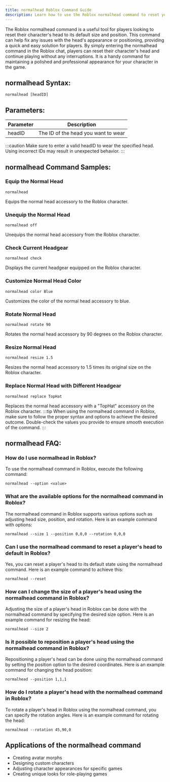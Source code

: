 ```yaml
---
title: normalhead Roblox Command Guide
description: Learn how to use the Roblox normalhead command to reset your character's head to its default size and position.
---
```


The Roblox normalhead command is a useful tool for players looking to reset their character's head to its default size and position. This command can help fix any issues with the head's appearance or positioning, providing a quick and easy solution for players. By simply entering the normalhead command in the Roblox chat, players can reset their character's head and continue playing without any interruptions. It is a handy command for maintaining a polished and professional appearance for your character in the game.
## normalhead Syntax:
```console
normalhead [headID]
```

## Parameters:
| Parameter | Description                          |
|-----------|--------------------------------------|
| headID    | The ID of the head you want to wear  |

:::caution
Make sure to enter a valid headID to wear the specified head. Using incorrect IDs may result in unexpected behavior.
:::
## normalhead Command Samples:
### Equip the Normal Head
```console
normalhead
```
Equips the normal head accessory to the Roblox character.

### Unequip the Normal Head
```console
normalhead off
```
Unequips the normal head accessory from the Roblox character.

### Check Current Headgear
```console
normalhead check
```
Displays the current headgear equipped on the Roblox character.

### Customize Normal Head Color
```console
normalhead color Blue
```
Customizes the color of the normal head accessory to blue.

### Rotate Normal Head
```console
normalhead rotate 90
```
Rotates the normal head accessory by 90 degrees on the Roblox character.

### Resize Normal Head
```console
normalhead resize 1.5
```
Resizes the normal head accessory to 1.5 times its original size on the Roblox character.

### Replace Normal Head with Different Headgear
```console
normalhead replace TopHat
```
Replaces the normal head accessory with a "TopHat" accessory on the Roblox character.
:::tip
When using the normalhead command in Roblox, make sure to follow the proper syntax and options to achieve the desired outcome. Double-check the values you provide to ensure smooth execution of the command.
:::

## normalhead FAQ:
### How do I use normalhead in Roblox?
To use the normalhead command in Roblox, execute the following command:
```console
normalhead --option <value>
```

### What are the available options for the normalhead command in Roblox?
The normalhead command in Roblox supports various options such as adjusting head size, position, and rotation. Here is an example command with options:
```console
normalhead --size 1 --position 0,0,0 --rotation 0,0,0
```

### Can I use the normalhead command to reset a player's head to default in Roblox?
Yes, you can reset a player's head to its default state using the normalhead command. Here is an example command to achieve this:
```console
normalhead --reset
```

### How can I change the size of a player's head using the normalhead command in Roblox?
Adjusting the size of a player's head in Roblox can be done with the normalhead command by specifying the desired size option. Here is an example command for resizing the head:
```console
normalhead --size 2
```

### Is it possible to reposition a player's head using the normalhead command in Roblox?
Repositioning a player's head can be done using the normalhead command by setting the position option to the desired coordinates. Here is an example command for changing the head position:
```console
normalhead --position 1,1,1
```

### How do I rotate a player's head with the normalhead command in Roblox?
To rotate a player's head in Roblox using the normalhead command, you can specify the rotation angles. Here is an example command for rotating the head:
```console
normalhead --rotation 45,90,0
```
## Applications of the normalhead command
- Creating avatar morphs
- Designing custom characters
- Adjusting character appearances for specific games
- Creating unique looks for role-playing games